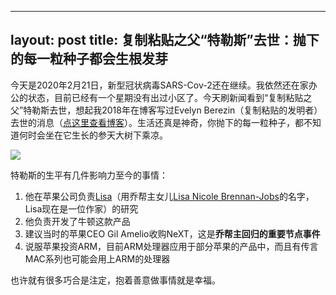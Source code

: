 
---
layout: post
title: 复制粘贴之父“特勒斯”去世：抛下的每一粒种子都会生根发芽
---

今天是2020年2月21日，新型冠状病毒SARS-Cov-2还在继续。我依然还在家办公的状态，目前已经有一个星期没有出过小区了。今天刷新闻看到“复制粘贴之父”特勒斯去世，想起我2018年在博客写过Evelyn Berezin（复制粘贴的发明者）去世的消息（[点这里查看博客][1]）。生活还真是神奇，你抛下的每一粒种子，都不知道何时会坐在它生长的参天大树下乘凉。

![][image-1]

特勒斯的生平有几件影响力至今的事情：
1. 他在苹果公司负责[Lisa][2]（用乔帮主女儿[Lisa Nicole Brennan-Jobs][3]的名字，Lisa现在是一位作家）的研究
2. 他负责开发了牛顿这款产品
3. 建议当时的苹果CEO Gil Amelio收购NeXT，这是**乔帮主回归的重要节点事件**
4. 说服苹果投资ARM，目前ARM处理器应用于部分苹果的产品中，而且有传言MAC系列也可能会用上ARM的处理器

也许就有很多巧合是注定，抱着善意做事情就是幸福。

[1]:	https://blog.kidjr.org/2018/12/08/%E5%A4%8D%E5%88%B6+%E7%B2%98%E8%B4%B4%E5%8A%9F%E8%83%BD%E7%9A%84%E4%BC%9F%E5%A4%A7%E5%8F%91%E6%98%8E%E8%80%85-Evelyn-Berezin.html
[2]:	https://zh.wikipedia.org/wiki/Apple_Lisa
[3]:	https://zh.wikipedia.org/wiki/%E4%B8%BD%E8%90%A8%C2%B7%E5%B8%83%E4%BC%A6%E5%8D%97-%E4%B9%94%E5%B8%83%E6%96%AF

[image-1]:	http://ww1.sinaimg.cn/large/006Zd1Mogy1gc47nzxbe4j30n01dsu0x.jpg